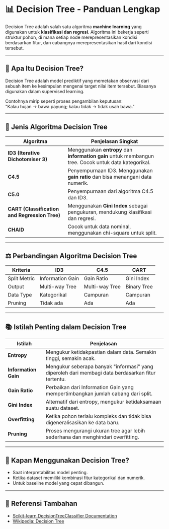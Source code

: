 # 📊 Decision Tree - Panduan Lengkap

Decision Tree adalah salah satu algoritma **machine learning** yang digunakan untuk **klasifikasi dan regresi**. Algoritma ini bekerja seperti struktur pohon, di mana setiap node merepresentasikan kondisi berdasarkan fitur, dan cabangnya merepresentasikan hasil dari kondisi tersebut.

---

## 🧠 Apa Itu Decision Tree?

Decision Tree adalah model prediktif yang memetakan observasi dari sebuah item ke kesimpulan mengenai target nilai item tersebut. Biasanya digunakan dalam supervised learning.

Contohnya mirip seperti proses pengambilan keputusan:  
"Kalau hujan → bawa payung; kalau tidak → tidak usah bawa."

---

## 🔄 Jenis Algoritma Decision Tree

| Algoritma        | Penjelasan Singkat |
|------------------|--------------------|
| **ID3 (Iterative Dichotomiser 3)** | Menggunakan **entropy** dan **information gain** untuk membangun tree. Cocok untuk data kategorikal. |
| **C4.5**         | Penyempurnaan ID3. Menggunakan **gain ratio** dan bisa menangani data numerik. |
| **C5.0**         | Penyempurnaan dari algoritma C4.5 dan ID3. |
| **CART (Classification and Regression Tree)** | Menggunakan **Gini Index** sebagai pengukuran, mendukung klasifikasi dan regresi. |
| **CHAID**        | Cocok untuk data nominal, menggunakan chi-square untuk split. |


---

## ⚖️ Perbandingan Algoritma Decision Tree

| Kriteria        | ID3            | C4.5           | CART            |
|-----------------|----------------|----------------|-----------------|
| Split Metric    | Information Gain | Gain Ratio     | Gini Index      |
| Output          | Multi-way Tree | Multi-way Tree | Binary Tree     |
| Data Type       | Kategorikal     | Campuran       | Campuran        |
| Pruning         | Tidak ada       | Ada            | Ada             |

---

## 📚 Istilah Penting dalam Decision Tree

| Istilah            | Penjelasan |
|--------------------|------------|
| **Entropy**        | Mengukur ketidakpastian dalam data. Semakin tinggi, semakin acak. |
| **Information Gain** | Mengukur seberapa banyak "informasi" yang diperoleh dari membagi data berdasarkan fitur tertentu. |
| **Gain Ratio**     | Perbaikan dari Information Gain yang mempertimbangkan jumlah cabang dari split. |
| **Gini Index**     | Alternatif dari entropy, mengukur ketidaksamaan suatu dataset. |
| **Overfitting**    | Ketika pohon terlalu kompleks dan tidak bisa digeneralisasikan ke data baru. |
| **Pruning**        | Proses mengurangi ukuran tree agar lebih sederhana dan menghindari overfitting. |

---

## 🧪 Kapan Menggunakan Decision Tree?

- Saat interpretabilitas model penting.
- Ketika dataset memiliki kombinasi fitur kategorikal dan numerik.
- Untuk baseline model yang cepat dibangun.

---

## 📘 Referensi Tambahan

- [Scikit-learn DecisionTreeClassifier Documentation](https://scikit-learn.org/stable/modules/generated/sklearn.tree.DecisionTreeClassifier.html)
- [Wikipedia: Decision Tree](https://en.wikipedia.org/wiki/Decision_tree_learning)

